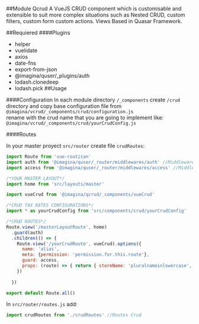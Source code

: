 ##Module Qcrud
A VueJS CRUD component which is customisable and extensible to suit more complex situations such as Nested CRUD, custom filters, custom form custom actions. Views Based in Quasar Framework.

##Requiered
####Plugins
- helper
- vuelidate
- axios
- date-fns
- export-from-json
- @imagina/quser/_plugins/auth
- lodash.clonedeep
- lodash.pick
##Usage

####Configuration 
In each module directory `/_components` create `/crud` directory and copy base configuration file from 
`@imagina/vcrud/_components/crud/configuration.js`  
rename with the crud name that you are going to implement like:
 `@imagina/vcrud/_components/crud/yourCrudConfig.js`


####Routes 

In your master proyect `src/router` create file `crudRoutes`:
```js
import Route from 'vue-routisan'
import auth from '@imagina/quser/_router/middlewares/auth' //Middleware auth
import access from '@imagina/quser/_router/middlewares/access' //Middleware access

/*YOUR MASTER LAYOUT*/
import home from 'src/layouts/master'

import vueCrud from '@imagina/qcrud/_components/vueCrud'

/*CRUD TAX RATES CONFIGURATIONS*/
import * as yourCrudConfig from 'src/components/crud/yourCrudConfig'

/*CRUD ROUTES*/
Route.view('/masterLayoutRoute', home)
  .guard(auth)
  .children(() => {
    Route.view('/yourCrudRoute', vueCrud).options({
      name: 'alias',
      meta: {permission: 'permission.for.this.route'},
      guard: access,
      props: (route) => { return { storeName: 'pluralnameinlowercase', singularName:'singularnameinlowercase', parentId: route.params.parentId || null, ...yourCrudConfig, doPage: false } },
    })
  
  })

export default Route.all()

```

In `src/router/routes.js` add:
```js
import crudRoutes from './crudRoutes' //Routes Crud
```